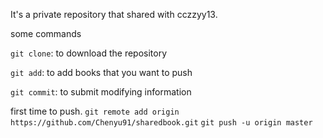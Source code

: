It's a private repository that shared with cczzyy13.


some commands

`git clone`: to download the repository

`git add`: to add books that you want to push

`git commit`: to submit modifying information

first time to push.
`git remote add origin https://github.com/Chenyu91/sharedbook.git`
`git push -u origin master` 
